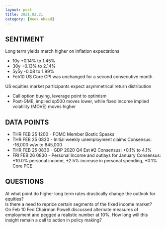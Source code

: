 ```yaml
---
layout: post
title: 2021.02.21
category: [Week Ahead]
---
```


## SENTIMENT
Long term yields march higher on inflation expectations  
* 10y +0.14% to 1.45%
* 30y +0.13% to 2.14%
* 5y5y -0.08 to 1.99%
* Feb10 US Core CPI was unchanged for a second consecutive month 

US equities market participants expect asymmetrical return distribution
* Call option buying, leverage point to optimism 
* Post-GME, implied sp500 moves lower, while fixed income implied volatility (MOVE) moves higher 

## DATA POINTS 
* THR FEB 25 1200 - FOMC Member Bostic Speaks 
* THR FEB 25 0830 - Initial weekly unemployment claims 
Consensus: -16,000 w/w to 845,000 
* THR FEB 25 0830 - GDP 2020 Q4 Est #2
Consensus: +0.1% to 4.1%  
* FRI FEB 26 0830 - Personal Income and outlays for January 
Consensus: +10.0% personal income, +2.5% increase in personal spending, +0.1% Core PCE
    
## QUESTIONS
At what point do higher long term rates drastically change the outlook for equities?  
Is there a need to reprice certain segments of the fixed income market?  
On Feb 10 Fed Chairman Powell discussed alternate measures of employment and pegged a realistic number at 10%. How long will this insight remain a call to action in policy making?
